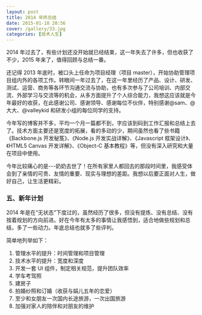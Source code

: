 ```yaml
---
layout: post
title: 2014 年终总结
date: 2015-01-10 20:56
cover: /gallery/33.jpg
categories: [技术人生]
---
```


2014 年过去了，有些计划还没开始就已经结束，这一年失去了许多，但也收获了不少，2015 年来了，值得回顾与总结一番。

还记得 2013 年底时，被口头上任命为项目经理（项目 master），开始协助管理项目组内外的各项工作。转眼间一年过去了，在这一年里经历了产品、设计、研发、测试、运营、商务等各环节沟通交流与协助，也有多次参与了公司培训、内部交流、外部学习与交流等的机会，从多方面提升了个人综合能力，我想这应该就是今年最好的收获，在此感谢公司、感谢领导、感谢每位不伙伴，特别感谢@sam、@大大、@valleykid 和研发小组的每位同学的支持。

今年写的博客并不多，平均一个月一篇都不到，字应该到码到工作汇报和总结上去了。技术方面主要还是宽度的拓展，看的多动的少，期间虽然也看了些书籍《Backbone.js 开发秘笈》、《Node.js 开发实战详解》、《Javascript 框架设计》、《HTML5 Canvas 开发详解》、《Object-C 基本教程》等，但没有深入研究和大量在项目中使用。

今年比较痛心的是---奶奶去世了！在所有家里人都回去的那段时间里，我感受体会到了亲情的可贵、友情的重要、现实与理想的差距。我想以后要正面对人生，做好自己，让生活更精彩。

### 五、新年计划

2014 年是在“无状态”下度过的，虽然经历了很多，但没有提炼、没有总结、没有按着规划的方向前进。好在今年有太多的事情让我感悟到，适合地做些规划和总结，多了一些动力。年底总结也就多了些评判。

简单地列举如下：

1. 管理水平的提升：时间管理和项目管理
2. 技术水平的提升：宽度和深度
3. 开发一套 UI 组件，制定相关规范，提升团队效率
4. 学车考驾照
5. 建房子
6. 拍婚纱照和订婚（收获与娟儿五年的恋爱）
7. 至少和女朋友一次国内长途旅游，一次出国旅游
8. 加强对家人的陪伴和对朋友的维护
